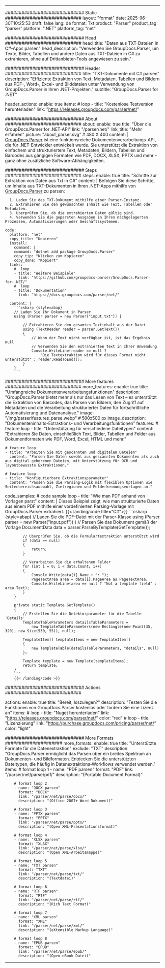 


---
############################# Static ############################
layout: "format"
date:  2025-06-30T10:25:53
draft: false
lang: de
format: Txt
product: "Parser"
product_tag: "parser"
platform: ".NET"
platform_tag: "net"

############################# Head ############################
head_title: "Daten aus TXT-Dateien in C#-Apps parsen"
head_description: "Verwenden Sie GroupDocs.Parser, um Texte, Bilder, Tabellen und andere Daten aus TXT-Dateien in C# zu extrahieren, ohne auf Drittanbieter-Tools angewiesen zu sein."

############################# Header ############################
title: "TXT-Dokumente mit C# parsen" 
description: "Effiziente Extraktion von Text, Metadaten, Tabellen und Bildern aus PDF-, Word-, Excel- und Bilddateien unter Verwendung von GroupDocs.Parser in Ihren .NET-Projekten."
subtitle: "GroupDocs.Parser for .NET" 

header_actions:
  enable: true
  items:
    #  loop
    - title: "Kostenlose Testversion herunterladen"
      link: "https://releases.groupdocs.com/parser/net/"
      
############################# About ############################
about:
    enable: true
    title: "Über die GroupDocs.Parser for .NET-API"
    link: "/parser/net/"
    link_title: "Mehr erfahren"
    picture: "about_parser.svg" # 480 X 400
    content: |
       [GroupDocs.Parser](/parser/net/) ist eine funktionsreiche Dokumentenverarbeitungs-API, die für .NET-Entwickler entwickelt wurde. Sie unterstützt die Extraktion von einfachem und strukturiertem Text, Metadaten, Bildern, Tabellen und Barcodes aus gängigen Formaten wie PDF, DOCX, XLSX, PPTX und mehr – ganz ohne zusätzliche Software-Abhängigkeiten.

############################# Steps ############################
steps:
    enable: true
    title: "Schritte zur Extraktion von Daten aus Txt in C#"
    content: |
      Befolgen Sie diese Schritte, um Inhalte aus TXT-Dokumenten in Ihren .NET-Apps mithilfe von [GroupDocs.Parser](/parser/net/) zu parsen:
      
      1. Laden Sie das TXT-Dokument mithilfe einer Parser-Instanz.
      2. Extrahieren Sie den gewünschten Inhalt wie Text, Tabellen oder Metadaten.
      3. Überprüfen Sie, ob die extrahierten Daten gültig sind.
      4. Verwenden Sie die geparsten Ausgaben in Ihren nachgelagerten Prozessen, Automatisierungen oder Geschäftssystemen.
   
    code:
      platform: "net"
      copy_title: "Kopieren"
      install:
        command: |
        command: "dotnet add package GroupDocs.Parser"
        copy_tip: "Klicken zum Kopieren"
        copy_done: "Kopiert"
      links:
        #  loop
        - title: "Weitere Beispiele"
          link: "https://github.com/groupdocs-parser/GroupDocs.Parser-for-.NET/"
        #  loop
        - title: "Dokumentation"
          link: "https://docs.groupdocs.com/parser/net/"
          
      content: |
        ```csharp {style=abap}
        // Laden Sie Ihr Dokument in Parser
        using (Parser parser = new Parser("input.txt")) {

            // Extrahieren Sie den gesamten Textinhalt aus der Datei
            using (TextReader reader = parser.GetText()) 
            {
                // Wenn der Text nicht verfügbar ist, ist das Ergebnis null
                // Verwenden Sie den extrahierten Text in Ihrer Anwendung
                Console.WriteLine(reader == null ? 
                    "Die Textextraktion wird für dieses Format nicht unterstützt" : reader.ReadToEnd());
            }
        }
        ```  

############################# More features ############################
more_features:
  enable: true
  title: "Umfangreiche Dokumentenverarbeitungsfunktionen"
  description: "GroupDocs.Parser bietet mehr als nur das Lesen von Text – es unterstützt die Extraktion von Barcodes, das Parsen von Bildern, den Zugriff auf Metadaten und die Verarbeitung strukturierter Daten für fortschrittliche Automatisierung und Datenanalyse."
  image: "/img/parser/features_parse.webp" # 500x500 px
  image_description: "Dokumenteninhalts-Extraktions- und Verarbeitungsfunktionen"
  features:
    # feature loop
    - title: "Unterstützung für verschiedene Dateitypen"
      content: "Extrahieren Sie Daten, einschließlich Text, Bilder, Tabellen und Felder aus Dokumentformaten wie PDF, Word, Excel, HTML und mehr."

    # feature loop
    - title: "Arbeiten Sie mit gescannten und digitalen Dateien"
      content: "Parsen Sie Daten sowohl aus gescannten Dokumenten als auch aus digital geborenen Dateien, mit Unterstützung für OCR und layoutbewusste Extraktionen."

    # feature loop
    - title: "Konfigurierbare Extraktionsparameter"
      content: "Passen Sie die Parsing-Logik mit flexiblen Optionen wie Seitenbereichsauswahl, Zielregionen und Felderkennungsvorlagen an."
      
  code_samples:
    # code sample loop
    - title: "Wie man PDF anhand von Vorlagen parst"
      content: |
        Dieses Beispiel zeigt, wie man strukturierte Daten aus einem PDF mithilfe einer vordefinierten Parsing-Vorlage mit GroupDocs.Parser extrahiert.
        {{< landing/code title="C#">}}
        ```csharp {style=abap}
        //  Laden Sie die PDF-Datei mit der Parser-Klasse
        using (Parser parser = new Parser("input.pdf"))
        {
            // Parsen Sie das Dokument gemäß der Vorlage
            DocumentData data = parser.ParseByTemplate(GetTemplate());

            // Überprüfen Sie, ob die Formulartextraktion unterstützt wird
            if (data == null)
            {
                return;
            }

            // Verarbeiten Sie die erhaltenen Felder
            for (int i = 0; i < data.Count; i++)
            {
                Console.Write(data[i].Name + ": ");
                PageTextArea area = data[i].PageArea as PageTextArea;
                Console.WriteLine(area == null ? "Not a template field" : area.Text);
            }
        }

        private static Template GetTemplate()
        {
            // Erstellen Sie die Detektorparameter für die Tabelle 'Details'
            TemplateTableParameters detailsTableParameters = 
                new TemplateTableParameters(new Rectangle(new Point(35, 320), new Size(530, 55)), null);

            TemplateItem[] templateItems = new TemplateItem[]
            {
                new TemplateTable(detailsTableParameters, "details", null)
            };

            Template template = new Template(templateItems);
            return template;
        }
        ```
        {{< /landing/code >}}


############################# Actions ############################

actions:
  enable: true
  title: "Bereit, loszulegen?"
  description: "Testen Sie die Funktionen von GroupDocs.Parser kostenlos oder fordern Sie eine Lizenz an"
  items:
    #  loop
    - title: "Nuget herunterladen"
      link: "https://releases.groupdocs.com/parser/net/"
      color: "red"
        #  loop
    - title: "Lizenzierung"
      link: "https://purchase.groupdocs.com/pricing/parser/net/"
      color: "light"


############################# More Formats #####################
more_formats:
    enable: true
    title: "Unterstützte Formate für die Datenextraktion"
    exclude: "TXT"
    description: "GroupDocs.Parser ermöglicht das Parsen über ein breites Spektrum an Dokumenten- und Bildformaten. Entdecken Sie die unterstützten Dateitypen, die häufig in Datenextraktions-Workflows verwendet werden."
    items: 
        # format loop 1
        - name: "PDF parsen"
          format: "PDF"
          link: "/parser/net/parse/pdf/"
          description: "(Portable Document Format)"
          
        # format loop 2
        - name: "DOCX parsen"
          format: "DOCX"
          link: "/parser/net/parse/docx/"
          description: "(Office 2007+ Word-Dokument)"
          
        # format loop 3
        - name: "PPTX parsen"
          format: "PPTX"
          link: "/parser/net/parse/pptx/"
          description: "(Open XML-Präsentationsformat)"
          
        # format loop 4
        - name: "XLSX parsen"
          format: "XLSX"
          link: "/parser/net/parse/xlsx/"
          description: "(Open XML-Arbeitsmappe)"
          
        # format loop 5
        - name: "TXT parsen"
          format: "TXT"
          link: "/parser/net/parse/txt/"
          description: "(Textdatei)"
          
        # format loop 6
        - name: "RTF parsen"
          format: "RTF"
          link: "/parser/net/parse/rtf/"
          description: "(Rich Text Format)"
          
        # format loop 7
        - name: "XML parsen"
          format: "XML"
          link: "/parser/net/parse/xml/"
          description: "(eXtensible Markup Language)"
          
        # format loop 8
        - name: "EPUB parsen"
          format: "EPUB"
          link: "/parser/net/parse/epub/"
          description: "(Open eBook-Datei)"
         
          

---